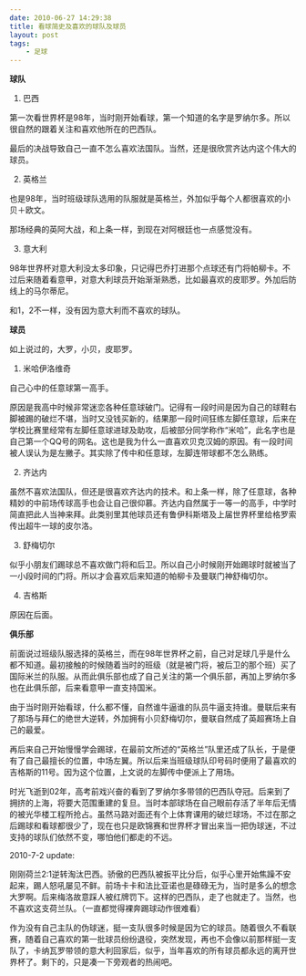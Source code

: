 ```yaml
---
date: 2010-06-27 14:29:38
title: 看球简史及喜欢的球队及球员
layout: post
tags:
    - 足球
---
```

<strong>球队</strong>

1. 巴西

第一次看世界杯是98年，当时刚开始看球，第一个知道的名字是罗纳尔多。所以很自然的跟着关注和喜欢他所在的巴西队。

最后的决战导致自己一直不怎么喜欢法国队。当然，还是很欣赏齐达内这个伟大的球员。

2. 英格兰

也是98年，当时班级球队选用的队服就是英格兰，外加似乎每个人都很喜欢的小贝＋欧文。

那场经典的英阿大战，和上条一样，到现在对阿根廷也一点感觉没有。

3. 意大利

98年世界杯对意大利没太多印象，只记得巴乔打进那个点球还有门将帕柳卡。不过后来随着看意甲，对意大利球员开始渐渐熟悉，比如最喜欢的皮耶罗。外加后防线上的马尔蒂尼。

和1，2不一样，没有因为意大利而不喜欢的球队。

<strong>球员</strong>

如上说过的，大罗，小贝，皮耶罗。

1. 米哈伊洛维奇

自己心中的任意球第一高手。

原因是我高中时候非常迷恋各种任意球破门。记得有一段时间是因为自己的球鞋右脚被踢的破烂不堪，当时又没钱买新的，结果那一段时间狂练左脚任意球，后来在学校比赛里经常有左脚任意球进球及助攻，后被部分同学称作“米哈”，此名字也是自己第一个QQ号的网名。这也是我为什么一直喜欢贝克汉姆的原因。有一段时间被人误认为是左撇子。其实除了传中和任意球，左脚连带球都不怎么熟练。

2. 齐达内

虽然不喜欢法国队，但还是很喜欢齐达内的技术。和上条一样，除了任意球，各种精妙的中前场传球高手也会让自己很仰慕。齐达内自然属于一等一的高手，中学时简直把此人当神来拜。此类别里其他球员还有鲁伊科斯塔及上届世界杯里给格罗索传出超牛一球的皮尔洛。

3. 舒梅切尔

似乎小朋友们踢球总不喜欢做门将和后卫。所以自己小时候刚开始踢球时就被当了一小段时间的门将。所以才会喜欢后来知道的帕柳卡及曼联门神舒梅切尔。

4. 吉格斯

原因在后面。

<strong>俱乐部</strong>

前面说过班级队服选择的英格兰，而在98年世界杯之前，自己对足球几乎是什么都不知道。最初接触的时候随着当时的班级（就是被门将，被后卫的那个班）买了国际米兰的队服。从而此俱乐部也成了自己关注的第一个俱乐部，再加上罗纳尔多也在此俱乐部，后来看意甲一直支持国米。

由于当时刚开始看球，什么都不懂，自然谁牛逼谁的队员牛逼支持谁。曼联后来有了那场与拜仁的绝世大逆转，外加拥有小贝舒梅切尔，曼联自然成了英超赛场上自己的最爱。

再后来自己开始慢慢学会踢球，在最前文所述的“英格兰”队里还成了队长，于是便有了自己最擅长的位置，中场左翼。所以后来当班级球队印号码时便用了最喜欢的吉格斯的11号。因为这个位置，上文说的左脚传中便派上了用场。

时光飞逝到02年，高考前戏兴奋的看到了罗纳尔多带领的巴西队夺冠。后来到了拥挤的上海，将要大范围重建的复旦。当时本部球场在自己眼前存活了半年后无情的被光华楼工程所抢占。虽然马路对面还有个上体育课用的破烂球场，不过在那之后踢球和看球都很少了，现在也只是欧锦赛和世界杯才冒出来当一把伪球迷，不过支持的球队们依然不变，哪怕他们都走的不远。

2010-7-2 update:

刚刚荷兰2:1逆转淘汰巴西。骄傲的巴西队被扳平比分后，似乎心里开始焦躁不安起来，踢人怒吼屡见不鲜。前场卡卡和法比亚诺也是碌碌无为，当时是多么的想念大罗啊。后来梅洛故意踩人被红牌罚下。这样的巴西队，走了也就走了。当然，也不喜欢这支荷兰队。（一直都觉得裸奔踢球动作很难看）

作为没有自己主队的伪球迷，挺一支队很多时候是因为它的球员。随着很久不看联赛，随着自己喜欢的第一批球员纷纷退役，突然发现，再也不会像以前那样挺一支队了，卡纳瓦罗带领的意大利回家后，似乎，当年喜欢的所有球员都永远的离开世界杯了。剩下的，只是凑一下旁观者的热闹吧。
